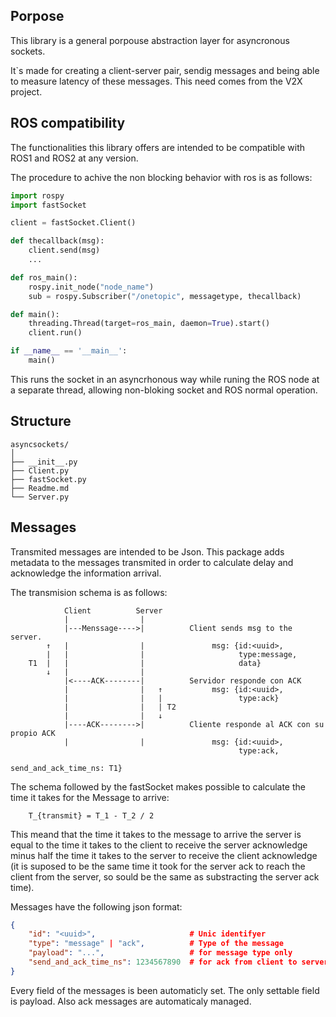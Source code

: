 ## Porpose
This library is a general porpouse abstraction layer for asyncronous sockets.

It`s made for creating a client-server pair, sendig messages and being able to measure latency of these messages. This need comes from the V2X project.

## ROS compatibility
The functionalities this library offers are intended to be compatible with ROS1 and ROS2 at any version.

The procedure to achive the non blocking behavior with ros is as follows:

```python
import rospy
import fastSocket

client = fastSocket.Client()

def thecallback(msg):
    client.send(msg)
    ...

def ros_main():
    rospy.init_node("node_name")
    sub = rospy.Subscriber("/onetopic", messagetype, thecallback)

def main():
    threading.Thread(target=ros_main, daemon=True).start()
    client.run()

if __name__ == '__main__':
    main()

```
This runs the socket in an asyncrhonous way while runing the ROS node at a separate thread, allowing non-bloking socket and ROS normal operation.

## Structure

```
asyncsockets/
│
├── __init__.py
├── Client.py
├── fastSocket.py
├── Readme.md
└── Server.py
```

## Messages

Transmited messages are intended to be Json. This package adds metadata to the messages transmited in order to calculate delay and acknowledge the information arrival.

The transmision schema is as follows:
```
            Client          Server
            |                |
            |---Menssage---->|          Client sends msg to the server.
        ↑   |                |               msg: {id:<uuid>, 
        |   |                |                     type:message, 
    T1  |   |                |                     data}
        ↓   |                |          
            |<----ACK--------|          Servidor responde con ACK
            |                |   ↑           msg: {id:<uuid>,
            |                |   |                 type:ack}
            |                |   | T2 
            |                |   ↓  
            |----ACK-------->|          Cliente responde al ACK con su propio ACK
            |                |               msg: {id:<uuid>,
                                                   type:ack,
                                                   send_and_ack_time_ns: T1}
  ```
The schema followed by the fastSocket makes possible to calculate the time it takes for the Message to arrive:
```Math
    T_{transmit} = T_1 - T_2 / 2

```

This meand that the time it takes to the message to arrive the server is equal to the time it takes to the client to receive the server acknowledge minus half the time it takes to the server to receive the client acknowledge (it is suposed to be the same time it took for the server ack to reach the client from the server, so sould be the same as substracting the server ack time).

Messages have the following json format:
```json
{
    "id": "<uuid>",                     # Unic identifyer 
    "type": "message" | "ack",          # Type of the message
    "payload": "...",                   # for message type only
    "send_and_ack_time_ns": 1234567890  # for ack from client to server only
}
```
Every field of the messages is been automaticly set. The only settable field is payload. Also ack messages are automaticaly managed.
